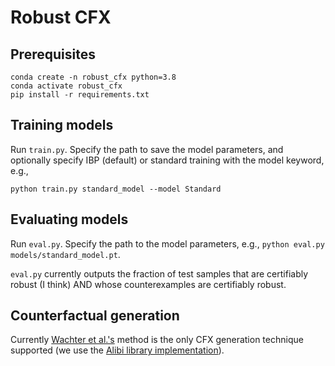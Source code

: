 # Robust CFX

## Prerequisites
```
conda create -n robust_cfx python=3.8
conda activate robust_cfx
pip install -r requirements.txt
```

## Training models
Run `train.py`. Specify the path to save the model parameters, and optionally specify IBP (default) or standard training with the model keyword, e.g., 

`python train.py standard_model --model Standard`

## Evaluating models
Run `eval.py`. Specify the path to the model parameters, e.g., `python eval.py models/standard_model.pt`.

`eval.py` currently outputs the fraction of test samples that are certifiably robust (I think) AND whose counterexamples are certifiably robust.

## Counterfactual generation
Currently [Wachter et al.'s](https://arxiv.org/abs/1711.00399) method is the only CFX generation technique supported (we use the [Alibi library implementation](https://docs.seldon.io/projects/alibi/en/latest/methods/CF.html)).
